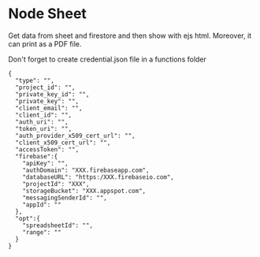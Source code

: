 # Node Sheet
Get data from sheet and firestore and then show with ejs html.
Moreover, it can print as a PDF file.

Don't forget to create credential.json file in a functions folder

```
{
  "type": "",
  "project_id": "",
  "private_key_id": "",
  "private_key": "",
  "client_email": "",
  "client_id": "",
  "auth_uri": "",
  "token_uri": "",
  "auth_provider_x509_cert_url": "",
  "client_x509_cert_url": "",
  "accessToken": "",
  "firebase":{
    "apiKey": "",
    "authDomain": "XXX.firebaseapp.com",
    "databaseURL": "https:/XXX.firebaseio.com",
    "projectId": "XXX",
    "storageBucket": "XXX.appspot.com",
    "messagingSenderId": "",
    "appId": ""
  },
  "opt":{
    "spreadsheetId": "",
    "range": ""
  }
}

```
